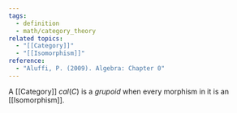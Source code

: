 ```yaml
---
tags:
  - definition
  - math/category_theory
related topics:
  - "[[Category]]"
  - "[[Isomorphism]]"
reference:
  - "Aluffi, P. (2009). Algebra: Chapter 0"
---
```

A [[Category]] $cal(C)$ is a _grupoid_ when every morphism in it is an [[Isomorphism]].